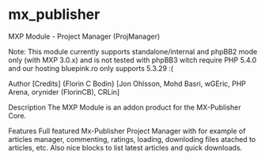 # mx_publisher
MXP Module - Project Manager (ProjManager)

Note: This module currently supports standalone/internal and phpBB2 mode only (with MXP 3.0.x) and is not tested with phpBB3 witch require PHP 5.4.0 and our hosting bluepink.ro only supports 5.3.29 :(

Author [Credits]
{Florin C Bodin} [Jon Ohlsson, Mohd Basri, wGEric, PHP Arena, orynider (FlorinCB), CRLin]

Description 
The MXP Module is an addon product for the MX-Publisher Core.

Features 
Full featured Mx-Publisher Project Manager with for example of articles manager, commenting, ratings, loading, downloding files atached to articles, etc. Also nice blocks to list latest articles and quick downloads.
